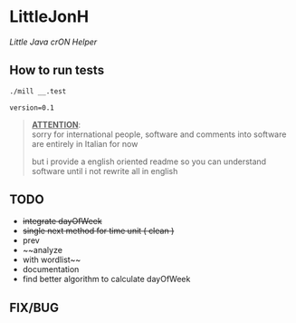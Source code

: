 # LittleJonH
*Little Java crON Helper*

## How to run tests

```bash
./mill __.test
```

`version=0.1`

> **<u>ATTENTION</u>**:  
> sorry for international people, software and comments into software are entirely in Italian for now  
>
> but i provide a english oriented readme so you can understand software until i not rewrite all in english

## TODO 

- ~~integrate dayOfWeek~~ 
- ~~single next method for time unit ( clean )~~
- prev
- ~~analyze
-  with wordlist~~
- documentation
- find better algorithm to calculate dayOfWeek

## FIX/BUG

